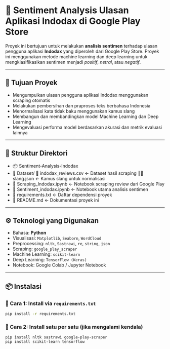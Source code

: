 # 🧠 Sentiment Analysis Ulasan Aplikasi Indodax di Google Play Store

Proyek ini bertujuan untuk melakukan **analisis sentimen** terhadap ulasan pengguna aplikasi **Indodax** yang diperoleh dari Google Play Store. Proyek ini menggunakan metode machine learning dan deep learning untuk mengklasifikasikan sentimen menjadi *positif*, *netral*, atau *negatif*.

---

## 📌 Tujuan Proyek

- Mengumpulkan ulasan pengguna aplikasi Indodax menggunakan scraping otomatis
- Melakukan pembersihan dan praproses teks berbahasa Indonesia
- Menormalisasi kata tidak baku menggunakan kamus slang
- Membangun dan membandingkan model Machine Learning dan Deep Learning
- Mengevaluasi performa model berdasarkan akurasi dan metrik evaluasi lainnya

---

## 📁 Struktur Direktori
- 📦 Sentiment-Analysis-Indodax
- 📂 Dataset/ 📄 indodax_reviews.csv <- Dataset hasil scraping ┃📄 slang.json <- Kamus slang untuk normalisasi
- 📄 Scraping_Indodax.ipynb <- Notebook scraping review dari Google Play
- 📄 Sentiment_indodax.ipynb <- Notebook utama analisis sentimen
- 📄 requirements.txt <- Daftar dependensi proyek
- 📄 README.md <- Dokumentasi proyek ini

---

## ⚙️ Teknologi yang Digunakan

- Bahasa: **Python**
- Visualisasi: `Matplotlib`, `Seaborn`, `WordCloud`
- Preprocessing: `nltk`, `Sastrawi`, `re`, `string`, `json`
- Scraping: `google_play_scraper`
- Machine Learning: `scikit-learn`
- Deep Learning: `TensorFlow (Keras)`
- Notebook: Google Colab / Jupyter Notebook

---

## 📦 Instalasi

### 🔧 Cara 1: Install via `requirements.txt`

```bash
pip install -r requirements.txt
```

### 🔧 Cara 2: Install satu per satu (jika mengalami kendala)
```
pip install nltk sastrawi google-play-scraper
pip install scikit-learn tensorflow
```
